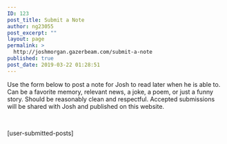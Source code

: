```yaml
---
ID: 123
post_title: Submit a Note
author: ng23055
post_excerpt: ""
layout: page
permalink: >
  http://joshmorgan.gazerbeam.com/submit-a-note
published: true
post_date: 2019-03-22 01:28:51
---
```

<!-- wp:tadv/classic-paragraph -->
<p>Use the form below to post a note for Josh to read later when he is able to. Can be a favorite memory, relevant news, a joke, a poem, or just a funny story. Should be reasonably clean and respectful. Accepted submissions will be shared with Josh and published on this website.</p>
<p>&nbsp;</p>
<p>[user-submitted-posts]</p>
<!-- /wp:tadv/classic-paragraph -->